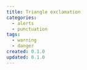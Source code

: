 ```yaml
---
title: Triangle exclamation
categories:
  - alerts
  - punctuation
tags:
  - warning
  - danger
created: 0.1.0
updated: 0.1.0
---
```

